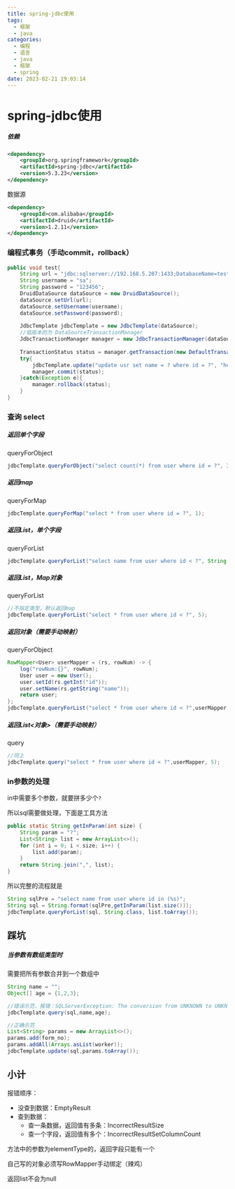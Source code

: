 ```yaml
---
title: spring-jdbc使用
tags:
  - 框架
  - java
categories:
  - 编程
  - 语言
  - java
  - 框架
  - spring
date: 2023-02-21 19:03:14
---
```


# spring-jdbc使用

##### 依赖

```xml
<dependency>
    <groupId>org.springframework</groupId>
    <artifactId>spring-jdbc</artifactId>
    <version>5.3.23</version>
</dependency>
```

数据源

```xml
<dependency>
    <groupId>com.alibaba</groupId>
    <artifactId>druid</artifactId>
    <version>1.2.11</version>
</dependency>
```

### 编程式事务（手动commit，rollback）

```java
public void test{
    String url = "jdbc:sqlserver://192.168.5.207:1433;DatabaseName=test";
    String username = "sa";
    String password = "123456";
    DruidDataSource dataSource = new DruidDataSource();
    dataSource.setUrl(url);
    dataSource.setUsername(username);
    dataSource.setPassword(password);
    
    JdbcTemplate jdbcTemplate = new JdbcTemplate(dataSource);
    //低版本的为 DataSourceTransactionManager
	JdbcTransactionManager manager = new JdbcTransactionManager(dataSource);
    
    TransactionStatus status = manager.getTransaction(new DefaultTransactionDefinition());
	try{
		jdbcTemplate.update("update usr set name = ? where id = ?", "hello", 1);
        manager.commit(status);
	}catch(Exception e){
		manager.rollback(status);
	}
}
```

### 查询 select

##### 返回单个字段

queryForObject

```java
jdbcTemplate.queryForObject("select count(*) from user where id = ?", Integer.class, 1); 
```

##### 返回map

queryForMap

```java
jdbcTemplate.queryForMap("select * from user where id = ?", 1);
```

##### 返回List，单个字段

queryForList

```java
jdbcTemplate.queryForList("select name from user where id < ?", String.class, 5);
```

##### 返回List，Map对象

queryForList

```java
//不指定类型，默认返回map
jdbcTemplate.queryForList("select * from user where id < ?", 5);
```

##### 返回对象（需要手动映射）

queryForObject

```java
RowMapper<User> userMapper = (rs, rowNum) -> {
    log("rowNum:{}", rowNum);
    User user = new User();
    user.setId(rs.getInt("id"));
    user.setName(rs.getString("name"));
    return user;
};
jdbcTemplate.queryForList("select * from user where id < ?",userMapper, 5);
```

##### 返回List<对象>（需要手动映射）

query

```java
//同上
jdbcTemplate.query("select * from user where id < ?",userMapper, 5);
```

### in参数的处理

in中需要多个参数，就要拼多少个`?`

所以sql需要做处理，下面是工具方法

```java
public static String getInParam(int size) {
    String param = "?";
    List<String> list = new ArrayList<>();
    for (int i = 0; i < size; i++) {
        list.add(param);
    }
    return String.join(",", list);
}
```

所以完整的流程就是

```java
String sqlPre = "select name from user where id in (%s)";
String sql = String.format(sqlPre,getInParam(list.size()));
jdbcTemplate.queryForList(sql, String.class, list.toArray());
```

## 踩坑

##### 当参数有数组类型时

需要把所有参数合并到一个数组中

```java
String name = "";
Object[] age = {1,2,3};

//错误示范，报错：SQLServerException: The conversion from UNKNOWN to UNKNOWN is unsupported.
jdbcTemplate.query(sql,name,age);

//正确示范
List<String> params = new ArrayList<>();
params.add(form_no);
params.addAll(Arrays.asList(worker));
jdbcTemplate.update(sql,params.toArray());
```



## 小计

报错顺序：

- 没查到数据：EmptyResult
- 查到数据：
  - 查一条数据，返回值有多条：IncorrectResultSize
  - 查一个字段，返回值有多个：IncorrectResultSetColumnCount

方法中的参数为elementType的，返回字段只能有一个

自己写的对象必须写RowMapper手动绑定（辣鸡）

返回list不会为null